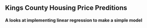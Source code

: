 ## Kings County Housing Price Preditions

#### A looks at implementing linear regression to make a simple model


